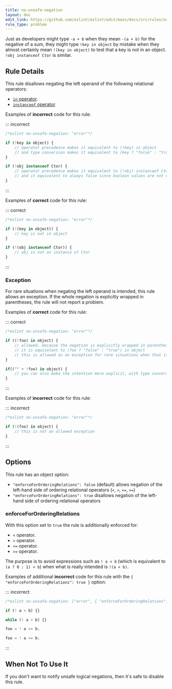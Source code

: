 ```yaml
---
title: no-unsafe-negation
layout: doc
edit_link: https://github.com/eslint/eslint/edit/main/docs/src/rules/no-unsafe-negation.md
rule_type: problem
---
```






Just as developers might type `-a + b` when they mean `-(a + b)` for the negative of a sum, they might type `!key in object` by mistake when they almost certainly mean `!(key in object)` to test that a key is not in an object. `!obj instanceof Ctor` is similar.

## Rule Details

This rule disallows negating the left operand of the following relational operators:

* [`in` operator](https://developer.mozilla.org/en-US/docs/Web/JavaScript/Reference/Operators/in).
* [`instanceof` operator](https://developer.mozilla.org/en-US/docs/Web/JavaScript/Reference/Operators/instanceof).

Examples of **incorrect** code for this rule:

::: incorrect

```js
/*eslint no-unsafe-negation: "error"*/

if (!key in object) {
    // operator precedence makes it equivalent to (!key) in object
    // and type conversion makes it equivalent to (key ? "false" : "true") in object
}

if (!obj instanceof Ctor) {
    // operator precedence makes it equivalent to (!obj) instanceof Ctor
    // and it equivalent to always false since boolean values are not objects.
}
```

:::

Examples of **correct** code for this rule:

::: correct

```js
/*eslint no-unsafe-negation: "error"*/

if (!(key in object)) {
    // key is not in object
}

if (!(obj instanceof Ctor)) {
    // obj is not an instance of Ctor
}
```

:::

### Exception

For rare situations when negating the left operand is intended, this rule allows an exception.
If the whole negation is explicitly wrapped in parentheses, the rule will not report a problem.

Examples of **correct** code for this rule:

::: correct

```js
/*eslint no-unsafe-negation: "error"*/

if ((!foo) in object) {
    // allowed, because the negation is explicitly wrapped in parentheses
    // it is equivalent to (foo ? "false" : "true") in object
    // this is allowed as an exception for rare situations when that is the intended meaning
}

if(("" + !foo) in object) {
    // you can also make the intention more explicit, with type conversion
}
```

:::

Examples of **incorrect** code for this rule:

::: incorrect

```js
/*eslint no-unsafe-negation: "error"*/

if (!(foo) in object) {
    // this is not an allowed exception
}
```

:::

## Options

This rule has an object option:

* `"enforceForOrderingRelations": false` (default) allows negation of the left-hand side of ordering relational operators (`<`, `>`, `<=`, `>=`)
* `"enforceForOrderingRelations": true` disallows negation of the left-hand side of ordering relational operators

### enforceForOrderingRelations

With this option set to `true` the rule is additionally enforced for:

* `<` operator.
* `>` operator.
* `<=` operator.
* `>=` operator.

The purpose is to avoid expressions such as `! a < b` (which is equivalent to `(a ? 0 : 1) < b`) when what is really intended is `!(a < b)`.

Examples of additional **incorrect** code for this rule with the `{ "enforceForOrderingRelations": true }` option:

::: incorrect

```js
/*eslint no-unsafe-negation: ["error", { "enforceForOrderingRelations": true }]*/

if (! a < b) {}

while (! a > b) {}

foo = ! a <= b;

foo = ! a >= b;
```

:::

## When Not To Use It

If you don't want to notify unsafe logical negations, then it's safe to disable this rule.
